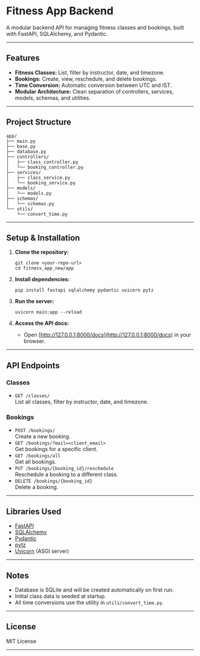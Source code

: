 # Fitness App Backend

A modular backend API for managing fitness classes and bookings, built with FastAPI, SQLAlchemy, and Pydantic.

---

## Features

- **Fitness Classes:** List, filter by instructor, date, and timezone.
- **Bookings:** Create, view, reschedule, and delete bookings.
- **Time Conversion:** Automatic conversion between UTC and IST.
- **Modular Architecture:** Clean separation of controllers, services, models, schemas, and utilities.

---

## Project Structure

```
app/
├── main.py
├── base.py
├── database.py
├── controllers/
│   ├── class_controller.py
│   └── booking_controller.py
├── services/
│   ├── class_service.py
│   └── booking_service.py
├── models/
│   └── models.py
├── schemas/
│   └── schemas.py
└── utils/
    └── convert_time.py
```

---

## Setup & Installation

1. **Clone the repository:**
   ```
   git clone <your-repo-url>
   cd fitness_app_new/app
   ```

2. **Install dependencies:**
   ```
   pip install fastapi sqlalchemy pydantic uvicorn pytz
   ```

3. **Run the server:**
   ```
   uvicorn main:app --reload
   ```

4. **Access the API docs:**
   - Open [http://127.0.0.1:8000/docs](http://127.0.0.1:8000/docs) in your browser.

---

## API Endpoints

### Classes

- `GET /classes/`  
  List all classes, filter by instructor, date, and timezone.

### Bookings

- `POST /bookings/`  
  Create a new booking.
- `GET /bookings/?mail=<client_email>`  
  Get bookings for a specific client.
- `GET /bookings/all`  
  Get all bookings.
- `PUT /bookings/{booking_id}/reschedule`  
  Reschedule a booking to a different class.
- `DELETE /bookings/{booking_id}`  
  Delete a booking.

---

## Libraries Used

- [FastAPI](https://fastapi.tiangolo.com/)
- [SQLAlchemy](https://www.sqlalchemy.org/)
- [Pydantic](https://pydantic-docs.helpmanual.io/)
- [pytz](https://pypi.org/project/pytz/)
- [Uvicorn](https://www.uvicorn.org/) (ASGI server)

---

## Notes

- Database is SQLite and will be created automatically on first run.
- Initial class data is seeded at startup.
- All time conversions use the utility in `utils/convert_time.py`.

---

## License

MIT License

---
